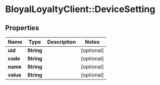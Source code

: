 # BloyalLoyaltyClient::DeviceSetting

## Properties
Name | Type | Description | Notes
------------ | ------------- | ------------- | -------------
**uid** | **String** |  | [optional] 
**code** | **String** |  | [optional] 
**name** | **String** |  | [optional] 
**value** | **String** |  | [optional] 


